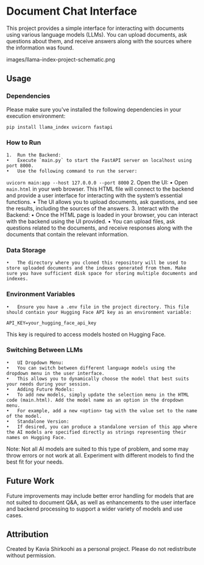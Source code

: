 # Document Chat Interface

This project provides a simple interface for interacting with documents using various language models (LLMs). You can upload documents, ask questions about them, and receive answers along with the sources where the information was found.

images/llama-index-project-schematic.png

## Usage

### Dependencies

Please make sure you've installed the following dependencies in your execution environment:

`pip install llama_index uvicorn fastapi`

### How to Run

	1.	Run the Backend:
	•	Execute `main.py` to start the FastAPI server on localhost using port 8000.
	•	Use the following command to run the server:
`uvicorn main:app --host 127.0.0.0 --port 8000`
	2.	Open the UI:
	•	Open `main.html` in your web browser. This HTML file will connect to the backend and provide a user interface for interacting with the system’s essential functions.
	•	The UI allows you to upload documents, ask questions, and see the results, including the sources of the answers.
	3.	Interact with the Backend:
	•	Once the HTML page is loaded in your browser, you can interact with the backend using the UI provided.
	•	You can upload files, ask questions related to the documents, and receive responses along with the documents that contain the relevant information.

### Data Storage

	•	The directory where you cloned this repository will be used to store uploaded documents and the indexes generated from them. Make sure you have sufficient disk space for storing multiple documents and indexes.

### Environment Variables

	•	Ensure you have a .env file in the project directory. This file should contain your Hugging Face API key as an environment variable:
`API_KEY=your_hugging_face_api_key`

This key is required to access models hosted on Hugging Face.

### Switching Between LLMs

	•	UI Dropdown Menu:
	•	You can switch between different language models using the dropdown menu in the user interface.
	•	This allows you to dynamically choose the model that best suits your needs during your session.
	•	Adding Future Models:
	•	To add new models, simply update the selection menu in the HTML code (main.html). Add the model name as an option in the dropdown menu.
	•	For example, add a new <option> tag with the value set to the name of the model.
	•	Standalone Version:
	•	If desired, you can produce a standalone version of this app where the AI models are specified directly as strings representing their names on Hugging Face.

Note: Not all AI models are suited to this type of problem, and some may throw errors or not work at all. Experiment with different models to find the best fit for your needs.

## Future Work

Future improvements may include better error handling for models that are not suited to document Q&A, as well as enhancements to the user interface and backend processing to support a wider variety of models and use cases.

## Attribution

Created by Kavia Shirkoohi as a personal project. Please do not redistribute without permission.
